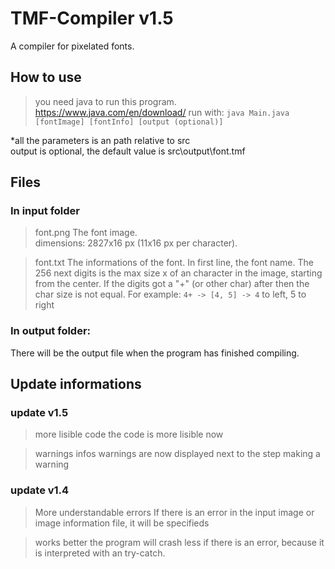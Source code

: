 # TMF-Compiler v1.5
A compiler for pixelated fonts.

## How to use
> you need java to run this program. https://www.java.com/en/download/
> run with: ```java Main.java [fontImage] [fontInfo] [output (optional)]```

*all the parameters is an path relative to src\
output is optional, the default value is src\output\font.tmf


## Files
### In input folder
> font.png
> The font image.  
> dimensions: 2827x16 px (11x16 px per character).


> font.txt
> The informations of the font.
> In first line, the font name. The 256 next digits is the max size x of an character in the image, starting from the center.
> If the digits got a "+" (or other char) after then the char size is not equal. For example: ```4+ -> [4, 5] -> 4``` to left, 5 to right

### In output folder:
There will be the output file when the program has finished compiling.

## Update informations
### update v1.5
> more lisible code
> the code is more lisible now

> warnings infos
> warnings are now displayed next to the step making a warning

### update v1.4
> More understandable errors
> If there is an error in the input image or image information file, it will be specifieds

> works better
> the program will crash less if there is an error, because it is interpreted with an try-catch.

